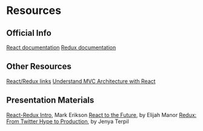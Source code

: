 # Resources

## Official Info

[React documentation](https://reactjs.org/)
[Redux documentation](https://redux.js.org/)

## Other Resources

[React/Redux links](https://github.com/markerikson/react-redux-links)
[Understand MVC Architecture with React](https://medium.com/createdd-notes/understanding-mvc-architecture-with-react-6cd38e91fefd)

## Presentation Materials

[React-Redux Intro](https://blog.isquaredsoftware.com/presentations/2017-02-react-redux-intro), Mark Erikson
[React to the Future](https://elijahmanor.com/talks/react-to-the-future/dist/#/slide/0/0), by Elijah Manor
[Redux: From Twitter Hype to Production](http://slides.com/jenyaterpil/redux-from-twitter-hype-to-production#/), by Jenya Terpil
